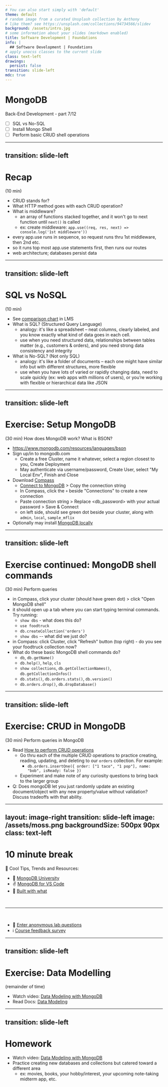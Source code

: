```yaml
---
# You can also start simply with 'default'
theme: default
# random image from a curated Unsplash collection by Anthony
# like them? see https://unsplash.com/collections/94734566/slidev
background: /assets/intro.jpg
# some information about your slides (markdown enabled)
title: Software Development | Foundations
info: |
  ## Software Development | Foundations
# apply unocss classes to the current slide
class: text-left
drawings:
  persist: false
transition: slide-left
mdc: true
---
```


# MongoDB
Back-End Development - part 7/12
- [ ] SQL vs No-SQL
- [ ] Install Mongo Shell
- [ ] Perform basic CRUD shell operations

<div class="abs-br m-6 text-xl">
  <a href="https://github.com/slidevjs/slidev" target="_blank" class="slidev-icon-btn">
    <carbon:logo-github />
  </a>
</div>

<!--
-->

---
transition: slide-left
---

# Recap
(10 min)

- CRUD stands for?
- What HTTP method goes with each CRUD operation?
- What is middleware? 
   - an array of functions stacked together, and it won't go to next function until `next()` is called
   - ex: create middleware: `app.use((req, res, next) => console.log('1st middleware'))`
- every app.use runs in sequence, so request runs thru 1st middleware, then 2nd etc.
- so it runs top most app.use statements first, then runs our routes 
- web architecture; databases persist data

<!--
-->

---
transition: slide-left
---

# SQL vs NoSQL
(10 min)

- See [comparison chart](https://courses.circuitstream.com/d2l/le/lessons/9514/topics/49823) in LMS
- What is SQL? (Structured Query Language)
   - analogy: it's like a spreadsheet – neat columns, clearly labeled, and you know exactly what kind of data goes in each cell.
   - use when you need structured data, relationships between tables matter (e.g., customers & orders), and you need strong data consistency and integrity
- What is No-SQL? (Not only SQL)
   - analogy: it's like a folder of documents – each one might have similar info but with different structures, more flexible
   - use when you have lots of varied or rapidly changing data, need to scale quickly (ex: web apps with millions of users), or you’re working with flexible or hierarchical data like JSON

<!--
- we use NoSQL as a better use of the time in this bootcamp: flexibility, and scalability. Also since SQL is a mature technology, there are more resources available and community support. 
- Intro MongoDB - one of the options for NoSQL.

-->

---
transition: slide-left
---

# Exercise: Setup MongoDB
(30 min) How does MongoDB work?  What is BSON?

- https://www.mongodb.com/resources/languages/bson
- Sign up/in to mongodb.com
   - Create a free Cluster, name it whatever, select a region closest to you, Create Deployment
   - May authenticate via username/password, Create User, select "My Local Env", Finish and Close
- Download [Compass](https://www.mongodb.com/docs/compass/current/install/#std-label-download-install)
   - [Connect to MongoDB](https://www.mongodb.com/docs/compass/current/connect/#provide-your-connection-string) > Copy the connection string
   - In Compass, click the `+` beside "Connections" to create a new connection
   - Paste connection string > Replace <db_password> with your actual password > Save & Connect
   - on left side, should see green dot beside your cluster, along with `admin`, `local`, `sample_mflix` 
- Optionally may install [MongoDB locally](https://www.mongodb.com/docs/manual/administration/install-community/)

---
transition: slide-left
---

# Exercise continued: MongoDB shell commands
(30 min) Perform queries

- in Compass, click your cluster (should have green dot) > click "Open MongoDB shell"
- it should open up a tab where you can start typing terminal commands.  Try running:
   - `show dbs` - what does this do?
   - `use foodtruck` 
   - `db.createCollection('orders')`
   - `show dbs` -- what did we just do?
- in Compass: click Cluster, click "Refresh" button (top right) -  do you see your foodtruck collection now?
- What do these basic MongoDB shell commands do?
   - `db`, `db.getName()`
   - `db.help()`, `help`, `cls`
   - `show collections`, `db.getCollectionNames()`, `db.getCollectionInfos()`
   - `db.stats()`, `db.orders.stats()`, `db.version()`
   - `db.orders.drop()`, `db.dropDatabase()`

<!--
-->

---
transition: slide-left
---

# Exercise: CRUD in MongoDB
(30 min) Perform queries in MongoDB

- Read [How to perform CRUD operations](https://www.mongodb.com/resources/products/fundamentals/crud#how-to-perform-crud-operations)
   - Go thru each of the multiple CRUD operations to practice creating, reading, updating, and deleting to our `orders` collection.  For example:
      - `db.orders.insertOne({ order: ["1 taco", "1 pop"], name: "bob", isReady: false })`
   - Experiment and make note of any curiosity questions to bring back to the larger group
- Q: Does mongoDB let you just randomly update an existing document/object with any new property/value without validation? Discuss tradeoffs with that ability.


<!--
-->

---
layout: image-right
transition: slide-left
image: /assets/moss.png
backgroundSize: 500px 90px
class: text-left
---

# 10 minute break

🍦 Cool Tips, Trends and Resources:
- 🏫 [MongoDB University](https://learn.mongodb.com/)
- ✌️ [MongoDB for VS Code](https://code.visualstudio.com/docs/azure/mongodb)
- 🧱 [Built with what](https://builtwith.com/)

<br>
<hr>
<br>

- 🧪 [Enter anonymous lab questions](https://docs.google.com/forms/d/e/1FAIpQLSevvGARdHQikso-uLqFCO481MABKE5HofuSrlzEPMNQ2ZLykw/viewform?usp=dialog)
- ℹ️ [Course feedback survey](https://circuitstream.typeform.com/to/ZoyYk7px#course_id=SoftwareAN&instructor=9514)

<!-- 
- take attendance
-->

---
transition: slide-left
---

# Exercise: Data Modelling
(remainder of time)

- Watch video: [Data Modeling with MongoDB](https://www.youtube.com/watch?v=3GHZd0zv170)
- Read Docs: [Data Modeling](https://www.mongodb.com/docs/manual/data-modeling/)

---
transition: slide-left
---

# Homework

- Watch video: [Data Modeling with MongoDB](https://www.youtube.com/watch?v=3GHZd0zv170)
- Practice creating new databases and collections but catered toward a different area
   - ex: movies, books, your hobby/interest, your upcoming note-taking midterm app, etc.